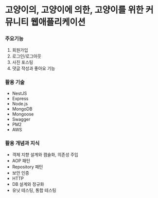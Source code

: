 # 고양이의, 고양이에 의한, 고양이를 위한 커뮤니티 웹애플리케이션

### 주요기능
1. 회원가입
2. 로그인/로그아웃
3. 사진 포스팅
4. 댓글 작성과 좋아요 기능

### 활용 기술
- NestJS
- Express
- Node.js
- MongoDB
- Mongoose
- Swagger
- PM2
- AWS

### 활용 개념과 지식
- 객체 지향 설계와 캠슐화, 의존성 주입
- AOP 패턴
- Repository 패턴
- 보안 인증
- HTTP
- DB 설계와 정규화
- 유닛 테스팅, 통합 테스팅
